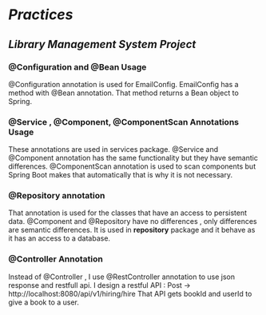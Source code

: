 # *Practices*
## *Library Management System Project*
### **@Configuration and @Bean Usage**

@Configuration annotation is used for EmailConfig. EmailConfig has a method with @Bean annotation.
That method returns a Bean object to Spring.

### **@Service , @Component, @ComponentScan Annotations Usage**

These annotations are used in services package. @Service and @Component annotation has the same functionality but they have semantic differences.
@ComponentScan annotation is used to scan components but Spring Boot makes that automatically that is why it is not necessary.


### **@Repository annotation**

That annotation is used for the classes that have an access to persistent data. @Component and @Repository have no differences , only differences are semantic differences.
It is used in **repository** package and it behave as it has an access to a database.

### **@Controller Annotation**

Instead of @Controller , I use @RestController annotation to use json response and restfull api. I design a restful API :
Post ->  http://localhost:8080/api/v1/hiring/hire
That API gets bookId and userId to give a book to a user.




